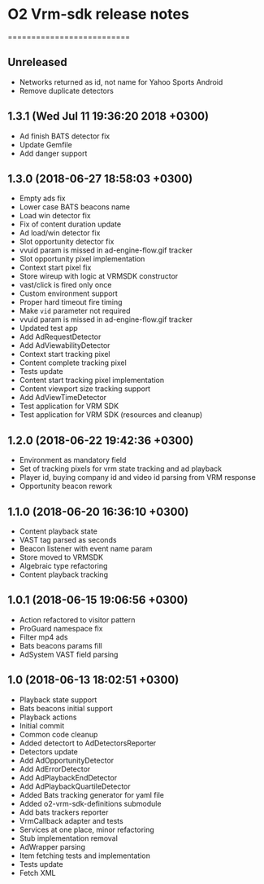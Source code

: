 # O2 Vrm-sdk release notes
==========================

Unreleased
----------
- Networks returned as id, not name for Yahoo Sports Android
- Remove duplicate detectors

1.3.1 (Wed Jul 11 19:36:20 2018 +0300)
--------------------------------------
- Ad finish BATS detector fix
- Update Gemfile
- Add danger support

1.3.0 (2018-06-27 18:58:03 +0300)
---------------------------------
- Empty ads fix
- Lower case BATS beacons name
- Load win detector fix
- Fix of content duration update
- Ad load/win detector fix
- Slot opportunity detector fix
- vvuid param is missed in ad-engine-flow.gif tracker
- Slot opportunity pixel implementation
- Context start pixel fix
- Store wireup with logic at VRMSDK constructor
- vast/click is fired only once
- Custom environment support
- Proper hard timeout fire timing
- Make `vid` parameter not required
- vvuid param is missed in ad-engine-flow.gif tracker
- Updated test app
- Add AdRequestDetector
- Add AdViewabilityDetector
- Context start tracking pixel
- Content complete tracking pixel
- Tests update
- Content start tracking pixel implementation
- Content viewport size tracking support
- Add AdViewTimeDetector
- Test application for VRM SDK
- Test application for VRM SDK (resources and cleanup)

1.2.0 (2018-06-22 19:42:36 +0300)
---------------------------------
- Environment as mandatory field
- Set of tracking pixels for vrm state tracking and ad playback
- Player id, buying company id and video id parsing from VRM response
- Opportunity beacon rework

1.1.0 (2018-06-20 16:36:10 +0300)
---------------------------------
- Content playback state
- <Duration> VAST tag parsed as seconds
- Beacon listener with event name param
- Store moved to VRMSDK
- Algebraic type refactoring
- Content playback tracking

1.0.1 (2018-06-15 19:06:56 +0300)
---------------------------------
- Action refactored to visitor pattern
- ProGuard namespace fix
- Filter mp4 ads
- Bats beacons params fill
- AdSystem VAST field parsing

1.0 (2018-06-13 18:02:51 +0300)
-------------------------------
- Playback state support
- Bats beacons initial support
- Playback actions
- Initial commit
- Common code cleanup
- Added detectort to AdDetectorsReporter
- Detectors update
- Add AdOpportunityDetector
- Add AdErrorDetector
- Add AdPlaybackEndDetector
- Add AdPlaybackQuartileDetector
- Added Bats tracking generator for yaml file
- Added o2-vrm-sdk-definitions submodule
- Add bats trackers reporter
- VrmCallback adapter and tests
- Services at one place, minor refactoring
- Stub implementation removal
- AdWrapper parsing
- Item fetching tests and implementation
- Tests update
- Fetch XML
